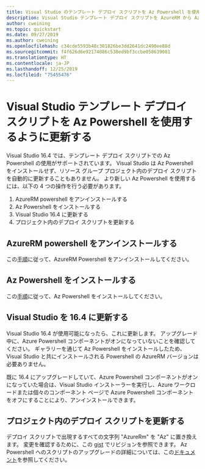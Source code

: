 ```yaml
---
title: Visual Studio のテンプレート デプロイ スクリプトを Az Powershell を使用するように更新する
description: Visual Studio テンプレート デプロイ スクリプトを AzureRM から Az Powershell に更新する
author: cweining
ms.topic: quickstart
ms.date: 09/27/2019
ms.author: cweining
ms.openlocfilehash: c34cde5593b48c301826be3dd2641dc2490ee88d
ms.sourcegitcommit: f4f626d6e92174086c530ed9bf3ccbe058639081
ms.translationtype: HT
ms.contentlocale: ja-JP
ms.lasthandoff: 12/25/2019
ms.locfileid: "75455476"
---
```

# <a name="updating-the-visual-studio-template-deployment-script-to-use-az-powershell"></a>Visual Studio テンプレート デプロイ スクリプトを Az Powershell を使用するように更新する

Visual Studio 16.4 では、テンプレート デプロイ スクリプトでの Az Powershell の使用がサポートされています。 Visual Studio は Az Powershell をインストールせず、リソース グループ プロジェクト内のデプロイ スクリプトを自動的に更新することもありません。 より新しい Az Powershell を使用するには、以下の 4 つの操作を行う必要があります。
1. AzureRM powershell をアンインストールする
1. Az Powershell をインストールする
1. Visual Studio 16.4 に更新する
1. プロジェクト内のデプロイ スクリプトを更新する

## <a name="uninstall-azurerm-powershell"></a>AzureRM powershell をアンインストールする
この[手順](https://docs.microsoft.com/powershell/azure/uninstall-az-ps?view=azps-2.7.0#uninstall-the-azurerm-module)に従って、AzureRM Powershell をアンインストールしてください。

## <a name="install-az-powershell"></a>Az Powershell をインストールする
この[手順](https://docs.microsoft.com/powershell/azure/install-az-ps?view=azps-2.7.0)に従って、Az Powershell をインストールしてください。

## <a name="update-visual-studio-to-164"></a>Visual Studio を 16.4 に更新する
Visual Studio 16.4 が使用可能になったら、これに更新します。 アップグレード中に、Azure Powershell コンポーネントがオンになっていないことを確認してください。 ギャラリーを通じて Az Powershell をインストールしたため、Visual Studio と共にインストールされる Powershell の AzureRM バージョンは必要ありません。

既に 16.4 にアップグレードしていて、Azure Powershell コンポーネントがオンになっていた場合は、Visual Studio インストーラーを実行し、Azure ワークロードまたは個々のコンポーネント ページで Azure Powershell コンポーネントをオフにすることにより、アンインストールできます。

## <a name="update-the-deployment-script-in-your-project"></a>プロジェクト内のデプロイ スクリプトを更新する
デプロイ スクリプトで出現するすべての文字列 "AzureRm" を "Az" に置き換えます。 変更を確認するために、この [gist](https://gist.github.com/cweining/d2da2479418ea403499c4306dcf4f619) でリビジョンを参照できます。 Az Powershell へのスクリプトのアップグレードの詳細については、この[ドキュメント](https://docs.microsoft.com/powershell/azure/migrate-from-azurerm-to-az?view=azps-2.5.0)を参照してください。


